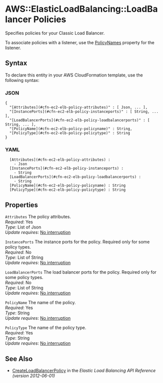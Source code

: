 # AWS::ElasticLoadBalancing::LoadBalancer Policies<a name="aws-properties-ec2-elb-policy"></a>

Specifies policies for your Classic Load Balancer\.

To associate policies with a listener, use the [PolicyNames](https://docs.aws.amazon.com/aws-properties-ec2-elb-listener.html#cfn-ec2-elb-listener-policynames) property for the listener\.

## Syntax<a name="aws-properties-ec2-elb-policy-syntax"></a>

To declare this entity in your AWS CloudFormation template, use the following syntax:

### JSON<a name="aws-properties-ec2-elb-policy-syntax.json"></a>

```
{
  "[Attributes](#cfn-ec2-elb-policy-attributes)" : [ Json, ... ],
  "[InstancePorts](#cfn-ec2-elb-policy-instanceports)" : [ String, ... ],
  "[LoadBalancerPorts](#cfn-ec2-elb-policy-loadbalancerports)" : [ String, ... ],
  "[PolicyName](#cfn-ec2-elb-policy-policyname)" : String,
  "[PolicyType](#cfn-ec2-elb-policy-policytype)" : String
}
```

### YAML<a name="aws-properties-ec2-elb-policy-syntax.yaml"></a>

```
﻿  [Attributes](#cfn-ec2-elb-policy-attributes) : 
    - Json
﻿  [InstancePorts](#cfn-ec2-elb-policy-instanceports) : 
    - String
﻿  [LoadBalancerPorts](#cfn-ec2-elb-policy-loadbalancerports) : 
    - String
﻿  [PolicyName](#cfn-ec2-elb-policy-policyname) : String
﻿  [PolicyType](#cfn-ec2-elb-policy-policytype) : String
```

## Properties<a name="aws-properties-ec2-elb-policy-properties"></a>

`Attributes`  <a name="cfn-ec2-elb-policy-attributes"></a>
The policy attributes\.  
*Required*: Yes  
*Type*: List of Json  
*Update requires*: [No interruption](https://docs.aws.amazon.com/AWSCloudFormation/latest/UserGuide/using-cfn-updating-stacks-update-behaviors.html#update-no-interrupt)

`InstancePorts`  <a name="cfn-ec2-elb-policy-instanceports"></a>
The instance ports for the policy\. Required only for some policy types\.  
*Required*: No  
*Type*: List of String  
*Update requires*: [No interruption](https://docs.aws.amazon.com/AWSCloudFormation/latest/UserGuide/using-cfn-updating-stacks-update-behaviors.html#update-no-interrupt)

`LoadBalancerPorts`  <a name="cfn-ec2-elb-policy-loadbalancerports"></a>
The load balancer ports for the policy\. Required only for some policy types\.  
*Required*: No  
*Type*: List of String  
*Update requires*: [No interruption](https://docs.aws.amazon.com/AWSCloudFormation/latest/UserGuide/using-cfn-updating-stacks-update-behaviors.html#update-no-interrupt)

`PolicyName`  <a name="cfn-ec2-elb-policy-policyname"></a>
The name of the policy\.  
*Required*: Yes  
*Type*: String  
*Update requires*: [No interruption](https://docs.aws.amazon.com/AWSCloudFormation/latest/UserGuide/using-cfn-updating-stacks-update-behaviors.html#update-no-interrupt)

`PolicyType`  <a name="cfn-ec2-elb-policy-policytype"></a>
The name of the policy type\.  
*Required*: Yes  
*Type*: String  
*Update requires*: [No interruption](https://docs.aws.amazon.com/AWSCloudFormation/latest/UserGuide/using-cfn-updating-stacks-update-behaviors.html#update-no-interrupt)

## See Also<a name="aws-properties-ec2-elb-policy--seealso"></a>
+  [CreateLoadBalancerPolicy](https://docs.aws.amazon.com/elasticloadbalancing/2012-06-01/APIReference/API_CreateLoadBalancerPolicy.html) in the *Elastic Load Balancing API Reference \(version 2012\-06\-01\)* 